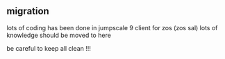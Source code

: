## migration

lots of coding has been done in jumpscale 9 client for zos (zos sal)
lots of knowledge should be moved to here

be careful to keep all clean !!!


